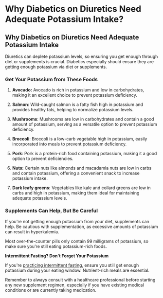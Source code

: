 # Why Diabetics on Diuretics Need Adequate Potassium Intake?

## **Why Diabetics on Diuretics Need Adequate Potassium Intake**

Diuretics can deplete potassium levels, so ensuring you get enough through diet or supplements is crucial. Diabetics especially should ensure they are getting enough potassium via diet or supplements.

### **Get Your Potassium from These Foods**

1. **Avocado:** Avocado is rich in potassium and low in carbohydrates, making it an excellent choice to prevent potassium deficiency.

2. **Salmon**: Wild-caught salmon is a fatty fish high in potassium and provides healthy fats, helping to normalize potassium levels.

3. **Mushrooms**: Mushrooms are low in carbohydrates and contain a good amount of potassium, serving as a versatile option to prevent potassium deficiency.

4. **Broccoli**: Broccoli is a low-carb vegetable high in potassium, easily incorporated into meals to prevent potassium deficiency.

5. **Pork**: Pork is a protein-rich food containing potassium, making it a good option to prevent deficiencies.

6. **Nuts:** Certain nuts like almonds and macadamia nuts are low in carbs and contain potassium, offering a convenient snack to increase potassium intake.

7. **Dark leafy greens:** Vegetables like kale and collard greens are low in carbs and high in potassium, making them ideal for maintaining adequate potassium levels.

### **Supplements Can Help, But Be Careful**

If you're not getting enough potassium from your diet, supplements can help. Be cautious with supplementation, as excessive amounts of potassium can result in hyperkalemia.

Most over-the-counter pills only contain 99 milligrams of potassium, so make sure you're still eating potassium-rich foods.

**Intermittent Fasting? Don't Forget Your Potassium**

If you're [practicing intermittent fasting](https://www.drberg.com/blog/categories/intermittent-fasting), ensure you still get enough potassium during your eating window. Nutrient-rich meals are essential.

Remember to always consult with a healthcare professional before starting any new supplement regimen, especially if you have existing medical conditions or are currently taking medication.
